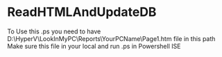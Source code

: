 # ReadHTMLAndUpdateDB

To Use this .ps you need to have D:\HyperV\LookInMyPC\Reports\YourPCName\Page1.htm file in this path
Make sure this file in your local and run .ps in Powershell ISE
